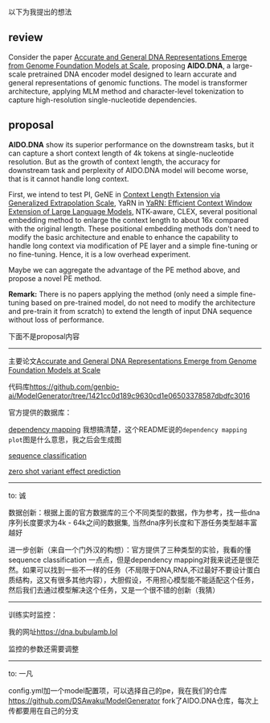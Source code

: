 以下为我提出的想法

## review

Consider the paper [Accurate and General DNA Representations Emerge from Genome Foundation Models at Scale](https://www.biorxiv.org/content/biorxiv/early/2024/12/05/2024.12.01.625444.full.pdf), proposing **AIDO.DNA**, a large-scale pretrained DNA encoder model designed to learn accurate and general representations of genomic functions. The model is transformer architecture, applying MLM method and character-level tokenization to capture high-resolution single-nucleotide dependencies.  



## proposal

**AIDO.DNA** show its superior performance on the downstream tasks, but it can capture a short context length of 4k tokens at single-nucleotide resolution. But as the growth of context length, the accuracy for downstream task and perplexity of AIDO.DNA model will become worse, that is it cannot handle long context. 

First, we intend to test PI,  GeNE in  [Context Length Extension via Generalized Extrapolation Scale](https://aclanthology.org/2024.findings-acl.249.pdf), YaRN in [YaRN: Efficient Context Window Extension of Large Language Models](https://arxiv.org/pdf/2309.00071), NTK-aware,  CLEX, several positional embedding method to enlarge the context length to about 16x compared with the original length. These positional embedding methods don't need to modify the basic architecture and enable to enhance the capability to handle long context via modification of PE layer and a simple fine-tuning or no fine-tuning. Hence, it is a low overhead experiment.

Maybe we can aggregate the advantage of the PE method above, and propose a novel PE method. 

**Remark:** There is no papers applying the method (only need a simple fine-tuning based on pre-trained model, do not need to modify the architecture and pre-train it from scratch) to extend the length of input DNA sequence without loss of performance.



下面不是proposal内容

--------------------------------------------

主要论文[Accurate and General DNA Representations Emerge from Genome Foundation Models at Scale](https://www.biorxiv.org/content/biorxiv/early/2024/12/05/2024.12.01.625444.full.pdf)

代码库<https://github.com/genbio-ai/ModelGenerator/tree/1421cc0d189c9630cd1e06503378587dbdfc3016>

官方提供的数据库：

[dependency mapping](https://github.com/genbio-ai/ModelGenerator/tree/1421cc0d189c9630cd1e06503378587dbdfc3016/experiments/AIDO.DNA/dependency_mapping) 我想搞清楚，这个README说的`dependency mapping plot`图是什么意思，我之后会生成图

[sequence classification](https://github.com/genbio-ai/ModelGenerator/tree/1421cc0d189c9630cd1e06503378587dbdfc3016/experiments/AIDO.DNA/sequence_classification)

[zero shot variant effect prediction](https://github.com/genbio-ai/ModelGenerator/tree/1421cc0d189c9630cd1e06503378587dbdfc3016/experiments/AIDO.DNA/zeroshot_variant_effect_prediction)

--------------------

to: 诚

数据创新：根据上面的官方数据库的三个不同类型的数据，作为参考，找一些dna序列长度要求为4k - 64k之间的数据集, 当然dna序列长度和下游任务类型越丰富越好 

进一步创新（来自一个门外汉的构想）：官方提供了三种类型的实验，我看的懂sequence classification 一点点，但是dependency mapping对我来说还是很茫然。如果可以找到一些不一样的任务（不局限于DNA,RNA,不过最好不要设计蛋白质结构，这又有很多其他内容），大胆假设，不用担心模型能不能适配这个任务，然后我们去通过模型解决这个任务，又是一个很不错的创新（我猜）

------------------------------

训练实时监控：

我的网址<https://dna.bubulamb.lol>

监控的参数还需要调整

-----------------------------------
to: 一凡

config.yml加一个model配置项，可以选择自己的pe，我在我们的仓库<https://github.com/DSAwaku/ModelGenerator> fork了AIDO.DNA仓库，每次上传都要用在自己的分支

